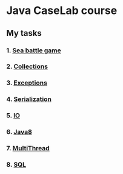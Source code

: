# Java CaseLab course

## My tasks
### 1. [Sea battle game](https://github.com/ForwardMoth/Java-course/tree/sea_battle/sea-battle) 
### 2. [Collections](https://github.com/ForwardMoth/Java-course/tree/collections/collections)
### 3. [Exceptions](https://github.com/ForwardMoth/Java-course/tree/exceptions/exceptions)
### 4. [Serialization](https://github.com/ForwardMoth/Java-course/tree/serialization/serialization/src)
### 5. [IO](https://github.com/ForwardMoth/Java-course/tree/IO/IO/src)
### 6. [Java8](https://github.com/ForwardMoth/Java-course/tree/Java8/Java8/src)
### 7. [MultiThread](https://github.com/ForwardMoth/Java-course/tree/multithread/multithread/src)
### 8. [SQL](https://github.com/ForwardMoth/Java-course/tree/SQL)
